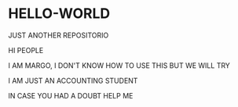 # HELLO-WORLD
JUST ANOTHER REPOSITORIO

HI PEOPLE 

I AM MARGO, 
I DON'T KNOW HOW TO USE THIS
BUT
WE WILL TRY

I AM JUST AN ACCOUNTING STUDENT


IN CASE YOU HAD A DOUBT
HELP ME 
